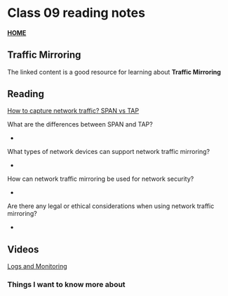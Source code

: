 # Class 09 reading notes

#### [HOME](https://cesarderio.github.io/reading-notes/)

## Traffic Mirroring

The linked content is a good resource for learning about **Traffic Mirroring**

## Reading

[How to capture network traffic? SPAN vs TAP](https://accedian.com/blog/capture-network-traffic-span-vs-tap/)

What are the differences between SPAN and TAP?

*

What types of network devices can support network traffic mirroring?

*

How can network traffic mirroring be used for network security?

*

Are there any legal or ethical considerations when using network traffic mirroring?

*

## Videos

[Logs and Monitoring](https://www.professormesser.com/network-plus/n10-008/n10-008-video/logs-and-monitoring-n10-008/)

### Things I want to know more about
